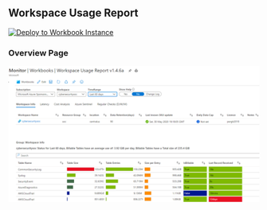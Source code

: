 ## Workspace Usage Report

[![Deploy to Workbook Instance](https://aka.ms/deploytoazurebutton)](https://portal.azure.com/#create/Microsoft.Template/uri/https%3A%2F%2Fraw.githubusercontent.com%2FCliveW-MSFT%2FKQLpublic%2Fmaster%2FKQL%2FWorkbooks%2FWorkspaceUsage%2FWorkspace%20Usage%20Report%20v1.4.7.workbook)

### Overview Page

![Workspace Usage - Overview Page](https://github.com/CliveW-MSFT/KQLpublic/blob/master/KQL/Workbooks/WorkspaceUsage/.attachments/OverviewPage.png)

